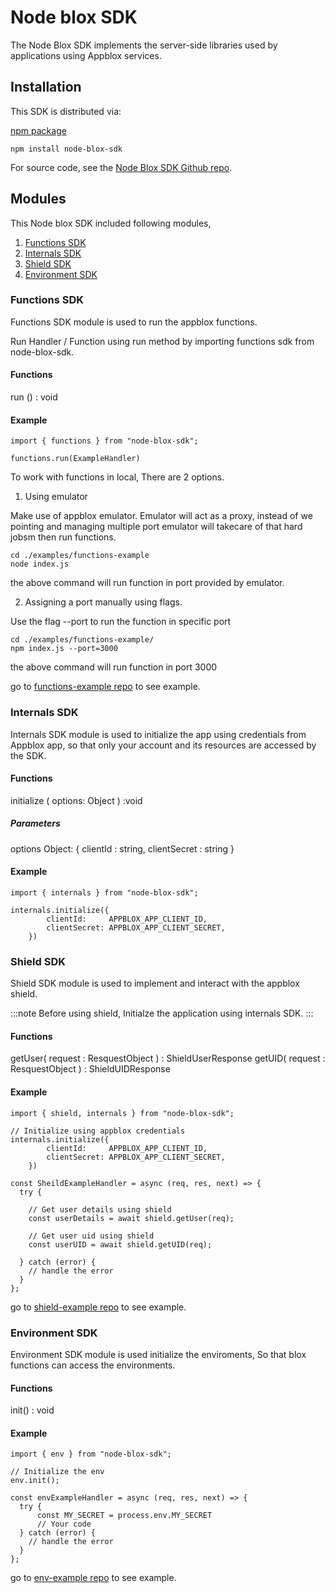 # Node blox SDK

The Node Blox SDK implements the server-side libraries used by applications using Appblox services.

## Installation

This SDK is distributed via:

[npm package](https://www.npmjs.com/package/node-blox-sdk)

```
npm install node-blox-sdk
```

For source code, see the [Node Blox SDK Github repo](https://github.com/AppBlox/node-blox-sdk/tree/main).

## Modules

This Node blox SDK included following modules,

1. [Functions SDK](#functions-sdk)
2. [Internals SDK](#internals-sdk)
3. [Shield SDK](#shield-sdk)
4. [Environment SDK](#environment-sdk)

### Functions SDK

Functions SDK module is used to run the appblox functions.

Run Handler / Function using run method by importing functions sdk from node-blox-sdk.

#### Functions

run () : void

#### Example

```
import { functions } from "node-blox-sdk";

functions.run(ExampleHandler)
```

To work with functions in local, There are 2 options.

1. Using emulator

Make use of appblox emulator. Emulator will act as a proxy, instead of we pointing and managing multiple port emulator will takecare of that hard jobsm
then run functions.

```
cd ./examples/functions-example
node index.js
```

the above command will run function in port provided by emulator.

2. Assigning a port manually using flags.

Use the flag --port to run the function in specific port

```
cd ./examples/functions-example/
npm index.js --port=3000
```

the above command will run function in port 3000

go to [functions-example repo](https://github.com/AppBlox/node-blox-sdk/tree/main/examples/functions-example) to see example.

### Internals SDK

Internals SDK module is used to initialize the app using credentials from Appblox app, so that only your account and its resources are accessed by the SDK.

#### Functions

initialize ( options: Object ) :void

##### Parameters

options Object: { clientId : string, clientSecret : string }

#### Example

```
import { internals } from "node-blox-sdk";

internals.initialize({
		clientId:     APPBLOX_APP_CLIENT_ID,
		clientSecret: APPBLOX_APP_CLIENT_SECRET,
	})
```

### Shield SDK

Shield SDK module is used to implement and interact with the appblox shield.

:::note
Before using shield, Initialze the application using internals SDK.
:::

#### Functions

getUser( request : ResquestObject ) : ShieldUserResponse
getUID( request : ResquestObject ) : ShieldUIDResponse

#### Example

```
import { shield, internals } from "node-blox-sdk";

// Initialize using appblox credentials
internals.initialize({
		clientId:     APPBLOX_APP_CLIENT_ID,
		clientSecret: APPBLOX_APP_CLIENT_SECRET,
	})

const SheildExampleHandler = async (req, res, next) => {
  try {

    // Get user details using shield
    const userDetails = await shield.getUser(req);

    // Get user uid using shield
    const userUID = await shield.getUID(req);

  } catch (error) {
    // handle the error
  }
};
```

go to [shield-example repo](https://github.com/AppBlox/node-blox-sdk/tree/main/examples/shield-example) to see example.

### Environment SDK

Environment SDK module is used initialize the enviroments, So that blox functions can access the environments.

#### Functions

init() : void

#### Example

```
import { env } from "node-blox-sdk";

// Initialize the env
env.init();

const envExampleHandler = async (req, res, next) => {
  try {
      const MY_SECRET = process.env.MY_SECRET
      // Your code
  } catch (error) {
    // handle the error
  }
};
```

go to [env-example repo](https://github.com/AppBlox/node-blox-sdk/tree/main/examples/env-example) to see example.
